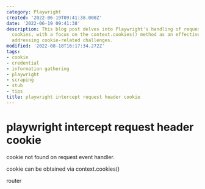 ```yaml
---
category: Playwright
created: '2022-06-19T09:41:38.000Z'
date: '2022-06-19 09:41:38'
description: This blog post delves into Playwright's handling of request headers and
  cookies, with a focus on the context.cookies() method as an effective solution for
  addressing cookie-related challenges.
modified: '2022-08-18T16:17:34.272Z'
tags:
- cookie
- credential
- information gathering
- playwright
- scraping
- stub
- tips
title: playwright intercept request header cookie
---
```


# playwright intercept request header cookie

cookie not found on request event handler. 

cookie can be obtained via context.cookies()

router
